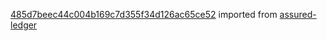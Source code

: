 [485d7beec44c004b169c7d355f34d126ac65ce52](https://github.com/insolar/assured-ledger/commit/485d7beec44c004b169c7d355f34d126ac65ce52) imported from [assured-ledger](https://github.com/insolar/assured-ledger)
